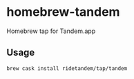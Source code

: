 # homebrew-tandem

Homebrew tap for Tandem.app

## Usage

`brew cask install ridetandem/tap/tandem`

